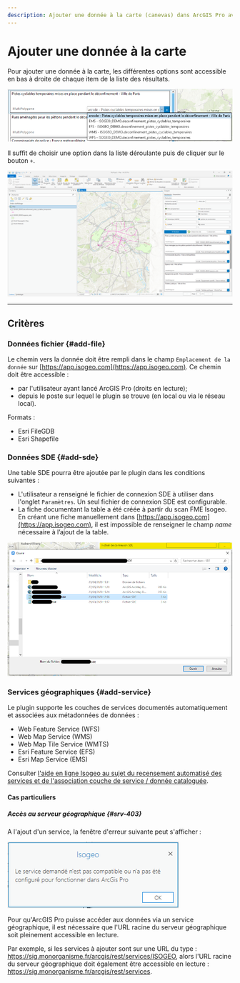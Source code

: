 ```yaml
---
description: Ajouter une donnée à la carte (canevas) dans ArcGIS Pro avec le plugin Isogeo
---
```


# Ajouter une donnée à la carte

Pour ajouter une donnée à la carte, les différentes options sont accessible en bas à droite de chaque item de la liste des résultats.

![Choisir une option d&apos;ajout de la donnée](../../assets/plugin_ArcGISPro_choose_add_option_FR.png)

Il suffit de choisir une option dans la liste déroulante puis de cliquer sur le bouton `+`.

![Ajouter une donnée à la carte](../../assets/plugin_ArcGISPro_add_data_FR.png)

---

## Critères

### Données fichier {#add-file}

Le chemin vers la donnée doit être rempli dans le champ `Emplacement de la donnée` sur [https://app.isogeo.com](https://app.isogeo.com). Ce chemin doit être accessible :

* par l'utilisateur ayant lancé ArcGIS Pro (droits en lecture);
* depuis le poste sur lequel le plugin se trouve (en local ou via le réseau local).

Formats :

* Esri FileGDB
* Esri Shapefile

### Données SDE {#add-sde}

Une table SDE pourra être ajoutée par le plugin dans les conditions suivantes :

* L'utilisateur a renseigné le fichier de connexion SDE à utiliser dans l'onglet `Paramètres`. Un seul fichier de connexion SDE est configurable.
* La fiche documentant la table a été créée à partir du scan FME Isogeo. En créant une fiche manuellement dans [https://app.isogeo.com](https://app.isogeo.com), il est impossible de renseigner le champ _name_ nécessaire à l’ajout de la table.

![Pointer sur le fichier de connexion SDE](../../assets/plugin_ArcGISPro_settings_SDE_FR.png)

### Services géographiques {#add-service}

Le plugin supporte les couches de services documentés automatiquement et associées aux métadonnées de données :

* Web Feature Service \(WFS\)
* Web Map Service \(WMS\)
* Web Map Tile Service \(WMTS\)
* Esri Feature Service \(EFS\)
* Esri Map Service \(EMS\)

Consulter [l'aide en ligne Isogeo au sujet du recensement automatisé des services et de l'association couche de service / donnée cataloguée](https://help.isogeo.com/fr/features/inventory/md_services/srv_intro.html).

#### Cas particuliers

##### Accès au serveur géographique {#srv-403}

A l'ajout d'un service, la fenêtre d'erreur suivante peut s'afficher :

![Erreur d&apos;acc&egrave;s au serveur g&eacute;ographique](../../assets/plugin_ArcGISPro_add_data_error_FR.png)

Pour qu'ArcGIS Pro puisse accéder aux données via un service géographique, il est nécessaire que l'URL racine du serveur géographique soit pleinement accessible en lecture.

Par exemple, si les services à ajouter sont sur une URL du type : https://sig.monorganisme.fr/arcgis/rest/services/ISOGEO, alors l'URL racine du serveur géographique doit également être accessible en lecture : https://sig.monorganisme.fr/arcgis/rest/services.
